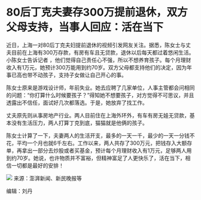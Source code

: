 # 80后丁克夫妻存300万提前退休，双方父母支持，当事人回应：活在当下

近日，上海一对80后丁克夫妇提前退休的视频引发网友关注。据悉，陈女士与丈夫目前在上海有300万存款，有房有车且无贷款，退休以后每天都过着悠闲生活。小陈女士告诉记者
，他们觉得自己责任心不强，所以不想养育孩子。每个月理财收入有1万元，她预计300万能用到约70岁。双方父母都支持他们的决定，因为年事已高也带不动孩子，支持子女做让自己开心的事。

陈女士原来是游戏设计师，年前失业。她去应聘了几家单位，人事主管都会问相同的问题：“你打算什么时候要孩子？”得知她不想要孩子，对方觉得不可思议，并且透露出不信任，面试好几次都落选。于是，她放弃了找工作。

丈夫原先则从事房地产行业。两人目前住在上海外环外，有车有房无娃无贷款，基本没有生活压力，两人打算丁克到底，猫猫就是他俩的孩子。

陈女士计算了一下，夫妻两人的生活开支，最多的一天一千，最少的一天一分钱不花，平均一个月也就6千左右。工作以来，两人共存了300万元，把钱存入大额存单，再拿出一部分去炒股或者买基金，预计每个月理财收入有1万元，足够两人用到约70岁。她说，也许物质并不富裕，但精神富足了人更快乐了，活在当下，相信一切都是最好的安排！

![](https://inews.gtimg.com/om_bt/OQqgkZNhpcwaKIiMh5TVap-qy_lCOURCEo_bzAzPJr3uoAA/1000)
来源：澎湃新闻、新民晚报等

编辑：刘丹

